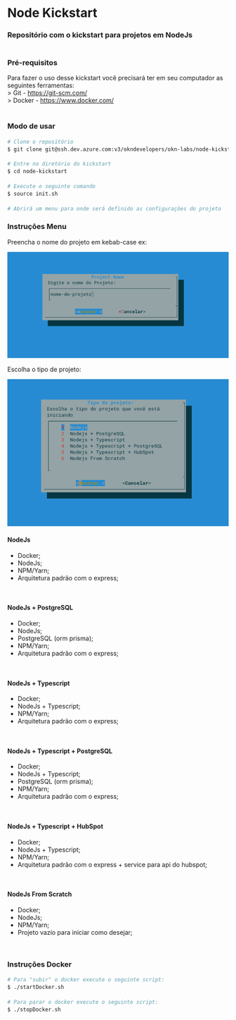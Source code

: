 
# Node Kickstart

### Repositório com o kickstart para projetos em NodeJs <br><br>

### Pré-requisitos <br>

Para fazer o uso desse kickstart você precisará ter em seu computador as seguintes ferramentas: <br>
    > Git - https://git-scm.com/  <br>
    > Docker - https://www.docker.com/  <br><br>

### Modo de usar
``` bash
# Clone o repositório
$ git clone git@ssh.dev.azure.com:v3/okndevelopers/okn-labs/node-kickstart

# Entre no diretório do kickstart
$ cd node-kickstart

# Execute o seguinte comando
$ source init.sh

# Abrirá um menu para onde será definido as configurações do projeto

```

### Instruções Menu <br>

Preencha o nome do projeto em kebab-case ex:

![Dialog Nome do Projeto](/images/dialog-nome-do-projeto.png)

Escolha o tipo de projeto: 

![Dialog Nome do Projeto](/images/dialog-tipo-do-projeto.png)

#### **NodeJs** <br>
- Docker;
- NodeJs;
- NPM/Yarn;
- Arquitetura padrão com o express;

<br>

#### **NodeJs + PostgreSQL** <br>
- Docker;
- NodeJs;
- PostgreSQL (orm prisma);
- NPM/Yarn;
- Arquitetura padrão com o express;

<br>

#### **NodeJs + Typescript** <br>
- Docker;
- NodeJs + Typescript;
- NPM/Yarn;
- Arquitetura padrão com o express;

<br>

#### **NodeJs + Typescript + PostgreSQL** <br>
- Docker;
- NodeJs + Typescript;
- PostgreSQL (orm prisma);
- NPM/Yarn;
- Arquitetura padrão com o express;

<br>

#### **NodeJs + Typescript + HubSpot** <br>
- Docker;
- NodeJs + Typescript;
- NPM/Yarn;
- Arquitetura padrão com o express + service para api do hubspot;

<br>

#### **NodeJs From Scratch** <br>
- Docker;
- NodeJs;
- NPM/Yarn;
- Projeto vazio para iniciar como desejar;

<br>

### Instruções Docker

``` bash
# Para "subir" o docker execute o seguinte script:
$ ./startDocker.sh

# Para parar o docker execute o seguinte script:
$ ./stopDocker.sh

```